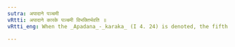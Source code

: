 ```yaml
---
sutra: अपादाने पञ्चमी
vRtti: अपादाने कारके पञ्चमी विभक्तिर्भवति ॥
vRtti_eng: When the _Apadana_-_karaka_ (I 4. 24) is denoted, the fifth case-affix is employed.

---
```

